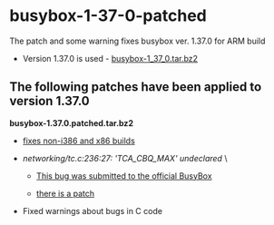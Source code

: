 # busybox-1-37-0-patched
The patch and some warning fixes busybox ver. 1.37.0 for ARM build

- Version 1.37.0 is used - [busybox-1_37_0.tar.bz2](https://git.busybox.net/busybox/snapshot/busybox-1_37_0.tar.bz2)

## The following patches have been applied to version 1.37.0 

**busybox-1.37.0.patched.tar.bz2**

- [fixes non-i386 and x86 builds](https://lists.busybox.net/pipermail/busybox/2024-October/090953.html)

- *networking/tc.c:236:27: 'TCA_CBQ_MAX' undeclared* \
    - [This bug was submitted to the official BusyBox](https://bugs.busybox.net/show_bug.cgi?id=15931)

    - [there is a patch](https://bugs.busybox.net/attachment.cgi?id=9751)

- Fixed warnings about bugs in C code